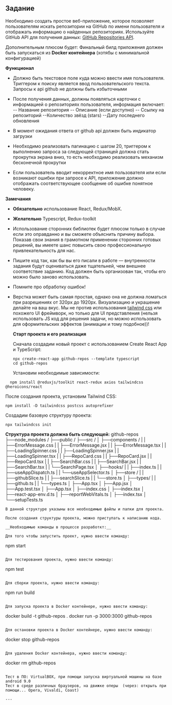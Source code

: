 ## Задание

  

Необходимо создать простое веб-приложение, которое позволяет пользователям искать репозитории на GitHub по имени пользователя и отображать информацию о найденных репозиториях. Используйте GitHub API для получения данных: [GitHub Repositories API](https://docs.github.com/en/rest/repos/repos?apiVersion=2022-11-28#list-repositories-for-a-user).

  
  

Дополнительным плюсом будет: Финальный билд приложения должен быть запускаться из __Docker контейнера__ (хотябы с минимальной конфигурацией)

  

__Функционал__

  

- Должно быть текстовое поле куда можно ввести имя пользователя. Триггером к поиску является ввод пользовательского текста. Запросы к api github не должны быть избыточными

- После получения данных, должны появляться карточки с информацией о репозиториях пользователя, информация включает: 
-- Название репозитория
-- Описание (если доступно)
-- Ссылку на репозиторий
--Количество звёзд (stars)
--Дату последнего обновления

- В момент ожидания ответа от github api должен быть индикатор загрузки

- Необходимо реализовать пагинацию с шагом 20, триггером к выполнению запроса за следующей страницей должна стать прокрутка экрана вниз, то есть необходимо реализовать механизм бесконечной прокрутки

- Если пользователь вводит некорректное имя пользователя или если возникают ошибки при запросе к API, приложение должно отображать соответствующее сообщение об ошибке понятное человеку.

  

__Замечания__

  

-  __Обязательно__ использование React, Redux/MobX.

-  __Желательно__ Typescript, Redux-toolkit

- Использование сторонних библиотек будет плюсом только в случае если это оправданно и вы сможете объяснить причину выбора. Показав свои знания в грамотном применении сторонних готовых решений, вы имеете шанс повысить свою профессиональную привлекательность для нас.

- Пишите код так, как бы вы его писали в работе &mdash; внутренности задания будут оцениваться даже тщательней, чем внешнее соответствие заданию. Код должен быть организован так, чтобы его можно было заново использовать.

- Помните про обработку ошибок!

- Верстка может быть самая простая, однако она не должна ломаться при разрешениях от 320px до 1920px. Визуализацию и украшение делайте на ваш вкус. Мы не против использования [tailwind css](https://tailwindcss.com/) или похожего UI фреймворк, но только для UI представления (нельзя использовать JS код для решения задачи, но можно использовать для оформительских эффектов (анимации и тому подобное))!

  __Старт проекта и его реализация__

  Сначала создадим новый проект с использованием Create React App и TypeScript:
  ```
  npx create-react-app github-repos --template typescript
  cd github-repos
  ```
  
  Установим необходимые зависимости:
```
  npm install @reduxjs/toolkit react-redux axios tailwindcss @heroicons/react
```

После создания проекта, установим Tailwind CSS:
```
npm install -D tailwindcss postcss autoprefixer
```

Создадим базовую структуру проекта:
```
npx tailwindcss init
```
__Структура проекта должна быть следующей:__
github-repos
├──node_modules /
├──public /
├──src /
│ ├──components /
| | ├──ErrorMessage.css
| | ├──ErrorMessage.jsx
| | ├──ErrorMessage.tsx
| | ├──LoadingSpinner.css
| | ├──LoadingSpinner.jsx
| | ├──LoadingSpinner.tsx
| | ├──RepoCard.css
| | ├──RepoCard.jsx
| | ├──RepoCard.tsx
| | ├──SearchBar.css
| | ├──SearchBar.jsx
| | ├──SearchBar.tsx
| | └──SearchPage.tsx
│ ├──hooks/
| | ├──index.ts
| | ├──useAppDispatch.ts
| | └──useAppSelector.ts
│ ├──store /
| | ├──githubSlice.ts
| | ├──searchSlice.ts
| | └──store.ts
│ ├──types/
| | ├──github.ts
| | └──types.ts
│ ├──App.tsx
│ ├──App.jsx
│ ├──App.test.tsx
│ ├──App.tsx
│ ├──index.css
│ ├──index.tsx
│ ├──react-app-env.d.ts
│ ├──reportWebVitals.ts
│ ├──index.tsx
│ └──setupTests.ts
```
В данной структуре указыны все необходимые файлы и папки для проекта.

После создания структуры проекта, можно приступать к написанию кода.

__Необходимые команды в процессе разработкт:__

Для того чтобы запустить проект, нужно ввести команду:

```
npm start
```

Для тестирования проекта, нужно ввести команду:

```
npm test
```

Для сборки проекта, нужно ввести команду:

```
npm run build
```

Для запуска проекта в Docker контейнере, нужно ввести команду:

```
docker build -t github-repos .
docker run -p 3000:3000 github-repos
```

Для остановки проекта в Docker контейнере, нужно ввести команду:

```
docker stop github-repos
```

Для удаления Docker контейнера, нужно ввести команду:

```
docker rm github-repos
```

Тест в ПО: VirtualBOX, при помощи запуска виртуальной машины на базе android 9.0
Тест в среде различных браузеров, на движке оперы  (через: открыть при помощи... Opera, Vivaldi, Coast)

---
